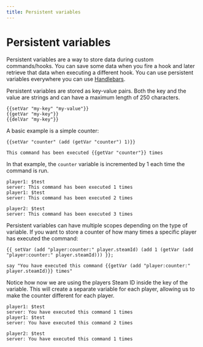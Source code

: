 ```yaml
---
title: Persistent variables
---
```


# Persistent variables

Persistent variables are a way to store data during custom commands/hooks. You can save some data when you fire a hook and later retrieve that data when executing a different hook. You can use persistent variables everywhere you can use [Handlebars](./advanced-handlebars.html).


Persistent variables are stored as key-value pairs. Both the key and the value are strings and can have a maximum length of 250 characters.

```
{{setVar "my-key" "my-value"}}
{{getVar "my-key"}}
{{delVar "my-key"}}
```

A basic example is a simple counter:

```
{{setVar "counter" (add (getVar "counter") 1)}}

This command has been executed {{getVar "counter"}} times
```

In that example, the `counter` variable is incremented by 1 each time the command is run. 

```
player1: $test
server: This command has been executed 1 times
player1: $test
server: This command has been executed 2 times

player2: $test
server: This command has been executed 3 times
```


Persistent variables can have multiple scopes depending on the type of variable. If you want to store a counter of how many times a specific player has executed the command:

```
{{ setVar (add "player:counter:" player.steamId) (add 1 (getVar (add "player:counter:" player.steamId))) }};

say "You have executed this command {{getVar (add "player:counter:" player.steamId)}} times"
```

Notice how now we are using the players Steam ID inside the key of the variable. This will create a separate variable for each player, allowing us to make the counter different for each player.

```
player1: $test
server: You have executed this command 1 times
player1: $test
server: You have executed this command 2 times

player2: $test
server: You have executed this command 1 times
```



